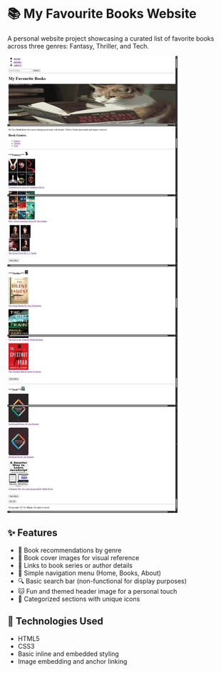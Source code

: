 # 📚 My Favourite Books Website

A personal website project showcasing a curated list of favorite books across three genres: Fantasy, Thriller, and Tech.

![Screenshot](screenshot.png)

## ✨ Features

- 📖 Book recommendations by genre
- 📸 Book cover images for visual reference
- 📌 Links to book series or author details
- 🧭 Simple navigation menu (Home, Books, About)
- 🔍 Basic search bar (non-functional for display purposes)
- 🐱 Fun and themed header image for a personal touch
- 🧵 Categorized sections with unique icons


## 🧠 Technologies Used

- HTML5
- CSS3
- Basic inline and embedded styling
- Image embedding and anchor linking
